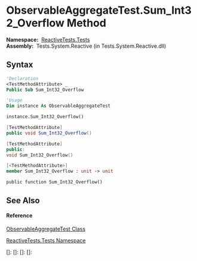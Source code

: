 # ObservableAggregateTest.Sum\_Int32\_Overflow Method

**Namespace:**  [ReactiveTests.Tests](ReactiveTests.Tests\ReactiveTests.Tests.md)  
**Assembly:**  Tests.System.Reactive (in Tests.System.Reactive.dll)

## Syntax

```vb
'Declaration
<TestMethodAttribute> _
Public Sub Sum_Int32_Overflow
```

```vb
'Usage
Dim instance As ObservableAggregateTest

instance.Sum_Int32_Overflow()
```

```csharp
[TestMethodAttribute]
public void Sum_Int32_Overflow()
```

```c++
[TestMethodAttribute]
public:
void Sum_Int32_Overflow()
```

```fsharp
[<TestMethodAttribute>]
member Sum_Int32_Overflow : unit -> unit 
```

```jscript
public function Sum_Int32_Overflow()
```

## See Also

#### Reference

[ObservableAggregateTest Class](ObservableAggregateTest\ObservableAggregateTest.md)

[ReactiveTests.Tests Namespace](ReactiveTests.Tests\ReactiveTests.Tests.md)

[]: 
[]: 
[]: 
[]: 